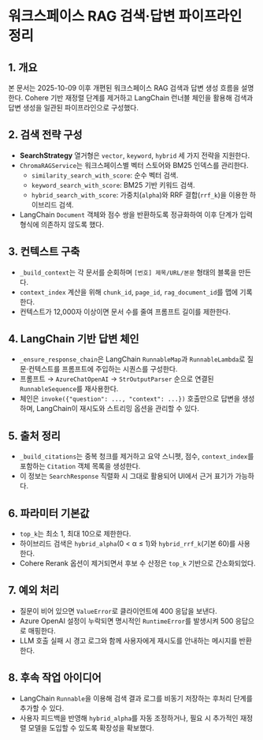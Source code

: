 # 워크스페이스 RAG 검색·답변 파이프라인 정리

## 1. 개요
본 문서는 2025-10-09 이후 개편된 워크스페이스 RAG 검색과 답변 생성 흐름을 설명한다. Cohere 기반 재정렬 단계를 제거하고 LangChain 런너블 체인을 활용해 검색과 답변 생성을 일관된 파이프라인으로 구성했다.

## 2. 검색 전략 구성
- **SearchStrategy** 열거형은 `vector`, `keyword`, `hybrid` 세 가지 전략을 지원한다.
- `ChromaRAGService`는 워크스페이스별 벡터 스토어와 BM25 인덱스를 관리한다.
  - `similarity_search_with_score`: 순수 벡터 검색.
  - `keyword_search_with_score`: BM25 기반 키워드 검색.
  - `hybrid_search_with_score`: 가중치(`alpha`)와 RRF 결합(`rrf_k`)을 이용한 하이브리드 검색.
- LangChain `Document` 객체와 점수 쌍을 반환하도록 정규화하여 이후 단계가 입력 형식에 의존하지 않도록 했다.

## 3. 컨텍스트 구축
- `_build_context`는 각 문서를 순회하며 `[번호] 제목/URL/본문` 형태의 블록을 만든다.
- `context_index` 계산을 위해 `chunk_id`, `page_id`, `rag_document_id`를 맵에 기록한다.
- 컨텍스트가 12,000자 이상이면 문서 수를 줄여 프롬프트 길이를 제한한다.

## 4. LangChain 기반 답변 체인
- `_ensure_response_chain`은 LangChain `RunnableMap`과 `RunnableLambda`로 질문·컨텍스트를 프롬프트에 주입하는 시퀀스를 구성한다.
- 프롬프트 → `AzureChatOpenAI` → `StrOutputParser` 순으로 연결된 `RunnableSequence`를 재사용한다.
- 체인은 `invoke({"question": ..., "context": ...})` 호출만으로 답변을 생성하며, LangChain이 재시도와 스트리밍 옵션을 관리할 수 있다.

## 5. 출처 정리
- `_build_citations`는 중복 청크를 제거하고 요약 스니펫, 점수, `context_index`를 포함하는 `Citation` 객체 목록을 생성한다.
- 이 정보는 `SearchResponse` 직렬화 시 그대로 활용되어 UI에서 근거 표기가 가능하다.

## 6. 파라미터 기본값
- `top_k`는 최소 1, 최대 10으로 제한한다.
- 하이브리드 검색은 `hybrid_alpha`(0 < α ≤ 1)와 `hybrid_rrf_k`(기본 60)를 사용한다.
- Cohere Rerank 옵션이 제거되면서 후보 수 산정은 `top_k` 기반으로 간소화되었다.

## 7. 예외 처리
- 질문이 비어 있으면 `ValueError`로 클라이언트에 400 응답을 보낸다.
- Azure OpenAI 설정이 누락되면 명시적인 `RuntimeError`를 발생시켜 500 응답으로 매핑한다.
- LLM 호출 실패 시 경고 로그와 함께 사용자에게 재시도를 안내하는 메시지를 반환한다.

## 8. 후속 작업 아이디어
- LangChain `Runnable`을 이용해 검색 결과 로그를 비동기 저장하는 후처리 단계를 추가할 수 있다.
- 사용자 피드백을 반영해 `hybrid_alpha`를 자동 조정하거나, 필요 시 추가적인 재정렬 모델을 도입할 수 있도록 확장성을 확보했다.
